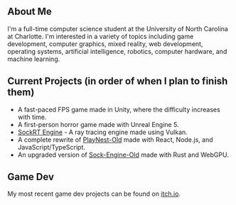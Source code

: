 ## About Me
I'm a full-time computer science student at the University of North Carolina at Charlotte. I'm interested in a variety of topics including game development, computer graphics, mixed reality, web development, operating systems, artificial intelligence, robotics, computer hardware, and machine learning.

## Current Projects (in order of when I plan to finish them)
* A fast-paced FPS game made in Unity, where the difficulty increases with time.
* A first-person horror game made with Unreal Engine 5.
* [SockRT Engine](https://github.com/odesai840/SockRT-Engine) - A ray tracing engine made using Vulkan.
* A complete rewrite of [PlayNest-Old](https://github.com/odesai840/PlayNest-Old) made with React, Node.js, and JavaScript/TypeScript.
* An upgraded version of [Sock-Engine-Old](https://github.com/odesai840/Sock-Engine-Old) made with Rust and WebGPU.

## Game Dev
My most recent game dev projects can be found on [itch.io](https://sock8416.itch.io/).
